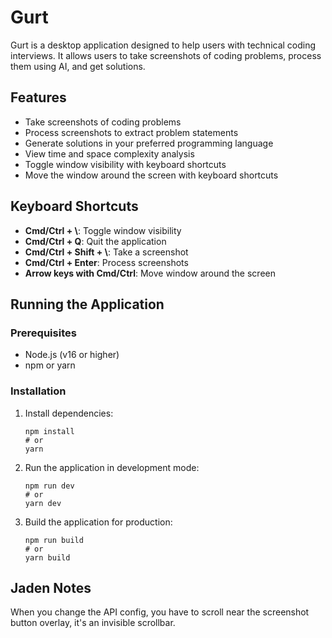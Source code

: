 # Gurt

Gurt is a desktop application designed to help users with technical coding interviews. It allows users to take screenshots of coding problems, process them using AI, and get solutions.

## Features

- Take screenshots of coding problems
- Process screenshots to extract problem statements
- Generate solutions in your preferred programming language
- View time and space complexity analysis
- Toggle window visibility with keyboard shortcuts
- Move the window around the screen with keyboard shortcuts

## Keyboard Shortcuts

- **Cmd/Ctrl + \\**: Toggle window visibility
- **Cmd/Ctrl + Q**: Quit the application
- **Cmd/Ctrl + Shift + \\**: Take a screenshot
- **Cmd/Ctrl + Enter**: Process screenshots
- **Arrow keys with Cmd/Ctrl**: Move window around the screen

## Running the Application

### Prerequisites

- Node.js (v16 or higher)
- npm or yarn

### Installation

1. Install dependencies:

   ```
   npm install
   # or
   yarn
   ```

2. Run the application in development mode:

   ```
   npm run dev
   # or
   yarn dev
   ```

3. Build the application for production:
   ```
   npm run build
   # or
   yarn build
   ```

## Jaden Notes

When you change the API config, you have to scroll near the screenshot button overlay, it's an invisible scrollbar.
